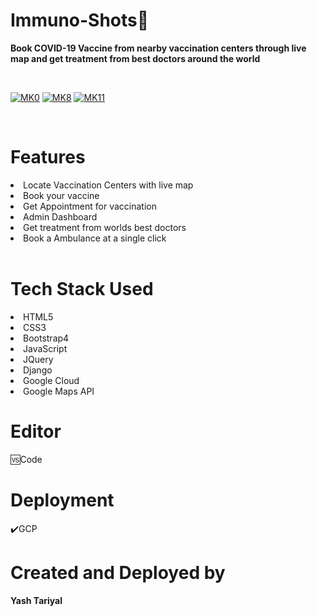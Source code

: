 # Immuno-Shots💉

<b>Book COVID-19 Vaccine from nearby vaccination centers through live map and get treatment from best doctors around the world</b>
<br>


<br>

<a href="https://immunoshots.uc.r.appspot.com"><img src="https://i.ibb.co/hVC9mFn/MK0.png" alt="MK0" border="0"></a>
<a href="https://immunoshots.uc.r.appspot.com"><img src="https://i.ibb.co/VpBdhCk/MK8.png" alt="MK8" border="0"></a>
<a href="https://immunoshots.uc.r.appspot.com"><img src="https://i.ibb.co/8M3GwMY/MK11.png" alt="MK11" border="0"></a>

<br>

<h1>Features</h1>
<li>Locate Vaccination Centers with live map</li>
<li>Book your vaccine</li>
<li>Get Appointment for vaccination</li>
<li>Admin Dashboard</li>
<li>Get treatment from worlds best doctors</li>
<li>Book a Ambulance at a single click</li>
<br>

<h1>Tech Stack Used</h1>
<li>HTML5</li>
<li>CSS3</li>
<li>Bootstrap4</li>
<li>JavaScript</li>
<li>JQuery</li>
<li>Django</li>
<li>Google Cloud</li>
<li>Google Maps API</li>



<h1>Editor</h1>
🆚Code

<h1>Deployment</h1>✔️GCP

<h1>Created and Deployed by</h1>
  <b>Yash Tariyal</b>
  <br><br>

